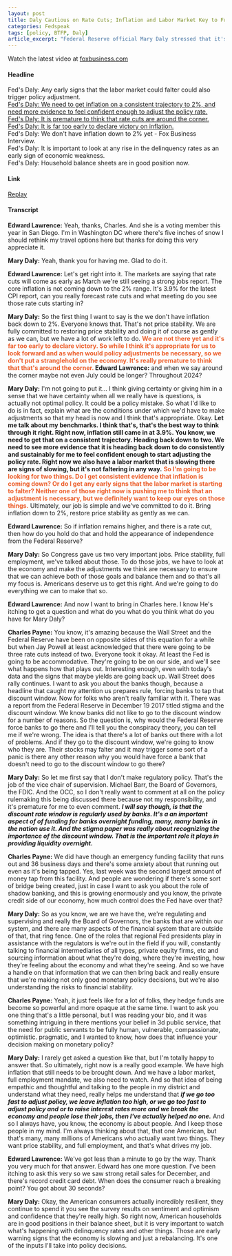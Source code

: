 ```yaml
---
layout: post
title: Daly Cautious on Rate Cuts; Inflation and Labor Market Key to Future Policy Decisions
categories: Fedspeak
tags: [policy, BTFP, Daly]
article_excerpt: "Federal Reserve official Mary Daly stressed that it's too soon to declare victory in their efforts to stabilize prices. While the Fed is considering cutting rates, she said 'it's premature to think that that's around the corner.' She outlined two critical factors the Fed is closely monitoring before deciding on any rate adjustments: consistent evidence of inflation moving sustainably back towards the 2% target, and early signs of faltering in the labor market. Daly's approach is centered on closely monitoring inflation trends and labor market conditions, emphasizing the Fed's commitment to achieving price stability while avoiding abrupt policy changes that could adversely affect the economy."
---
```

<script type="text/javascript" src="https://video.foxbusiness.com/v/embed.js?id=6345198344112&w=466&h=263"></script><noscript>Watch the latest video at <a href="https://www.foxbusiness.com">foxbusiness.com</a></noscript>
#### Headline
Fed's Daly: Any early signs that the labor market could falter could also trigger policy adjustment.  
[Fed's Daly: We need to get inflation on a consistent trajectory to 2%, and need more evidence to feel confident enough to adjust the policy rate.](#cut2)  
[Fed's Daly: It is premature to think that rate cuts are around the corner.](#cut) 
[Fed's Daly: It is far too early to declare victory on inflation.](#cut)  
Fed's Daly: We don't have inflation down to 2% yet - Fox Business Interview.  
Fed's Daly: It is important to look at any rise in the delinquency rates as an early sign of economic weakness.  
Fed's Daly: Household balance sheets are in good position now.
#### Link
[Replay](https://www.foxbusiness.com/video/6345198344112)
#### Transcript
**Edward Lawrence:** Yeah, thanks, Charles. And she is a voting member this year in San Diego. I'm in Washington DC where there's five inches of snow I should rethink my travel options here but thanks for doing this very appreciate it.

**Mary Daly:** Yeah, thank you for having me. Glad to do it. 

<a id="cut"></a>
**Edward Lawrence:** Let's get right into it. The markets are saying that rate cuts will come as early as March we're still seeing a strong jobs report. The core inflation is not coming down to the 2% range. It's 3.9% for the latest CPI report, can you really forecast rate cuts and what meeting do you see those rate cuts starting in?

**Mary Daly:** So the first thing I want to say is the we don't have inflation back down to 2%. Everyone knows that. That's not price stability. We are fully committed to restoring price stability and doing it of course as gently as we can, but we have a lot of work left to do. <span style="color:#ec5e2a;"><strong>We are not there yet and it's far too early to declare victory. So while I think it's appropriate for us to look forward and as when would policy adjustments be necessary, so we don't put a stranglehold on the economy. It's really premature to think that that's around the corner. </strong></span>
<a id="cut2"></a>
**Edward Lawrence:** and when we say around the corner maybe not even July could be longer? Throughout 2024?

**Mary Daly:** I'm not going to put it... I think giving certainty or giving him in a sense that we have certainty when all we really have is questions, is actually not optimal policy. It could be a policy mistake. So what I'd like to do is in fact, explain what are the conditions under which we'd have to make adjustments so that my head is now and I think that's appropriate. Okay. **Let me talk about my benchmarks. I think that's, that's the best way to think through it right. Right now, inflation still came in at 3.9%. You know, we need to get that on a consistent trajectory. Heading back down to two. We need to see more evidence that it is heading back down to do consistently and sustainably for me to feel confident enough to start adjusting the policy rate. Right now we also have a labor market that is slowing there are signs of slowing, but it's not faltering in any way.** <span style="color:#ec5e2a;"><strong>So I'm going to be looking for two things. Do I get consistent evidence that inflation is coming down? Or do I get any early signs that the labor market is starting to falter? Neither one of those right now is pushing me to think that an adjustment is necessary, but we definitely want to keep our eyes on those things.</strong></span> Ultimately, our job is simple and we've committed to do it. Bring inflation down to 2%, restore price stability as gently as we can. 

**Edward Lawrence:** So if inflation remains higher, and there is a rate cut, then how do you hold do that and hold the appearance of independence from the Federal Reserve?

**Mary Daly:** So Congress gave us two very important jobs. Price stability, full employment, we've talked about those. To do those jobs, we have to look at the economy and make the adjustments we think are necessary to ensure that we can achieve both of those goals and balance them and so that's all my focus is. Americans deserve us to get this right. And we're going to do everything we can to make that so. 

**Edward Lawrence:** And now I want to bring in Charles here. I know He's itching to get a question and what do you what do you think what do you have for Mary Daly?

**Charles Payne:** You know, it's amazing because the Wall Street and the Federal Reserve have been on opposite sides of this equation for a while but when Jay Powell at least acknowledged that there were going to be three rate cuts instead of two. Everyone took it okay. At least the Fed is going to be accommodative. They're going to be on our side, and we'll see what happens how that plays out. Interesting enough, even with today's data and the signs that maybe yields are going back up. Wall Street does rally continues. I want to ask you about the banks though, because a headline that caught my attention us prepares rule, forcing banks to tap that discount window. Now for folks who aren't really familiar with it. There was a report from the Federal Reserve in December 19 2017 titled stigma and the discount window. We know banks did not like to go to the discount window for a number of reasons. So the question is, why would the Federal Reserve force banks to go there and I'll tell you the conspiracy theory, you can tell me if we're wrong. The idea is that there's a lot of banks out there with a lot of problems. And if they go to the discount window, we're going to know who they are. Their stocks may falter and it may trigger some sort of a panic is there any other reason why you would have force a bank that doesn't need to go to the discount window to go there?

**Mary Daly:** So let me first say that I don't make regulatory policy. That's the job of the vice chair of supervision. Michael Barr, the Board of Governors, the FDIC. And the OCC, so I don't really want to comment at all on the policy rulemaking this being discussed there because not my responsibility, and it's premature for me to even comment. ***I will say though, is that the discount rate window is regularly used by banks. It's a an important aspect of of funding for banks overnight funding, many, many banks in the nation use it. And the stigma paper was really about recognizing the importance of the discount window. That is the important role it plays in providing liquidity overnight.***

**Charles Payne:** We did have though an emergency funding facility that runs out and 36 business days and there's some anxiety about that running out even as it's being tapped. Yes, last week was the second largest amount of money tap from this facility. And people are wondering if there's some sort of bridge being created, just in case I want to ask you about the role of shadow banking, and this is growing enormously and you know, the private credit side of our economy, how much control does the Fed have over that?

  
**Mary Daly:** So as you know, we are we have the, we're regulating and supervising and really the Board of Governors, the banks that are within our system, and there are many aspects of the financial system that are outside of that, that ring fence. One of the roles that regional Fed presidents play in assistance with the regulators is we're out in the field if you will, constantly talking to financial intermediaries of all types, private equity firms, etc and sourcing information about what they're doing, where they're investing, how they're feeling about the economy and what they're seeing. And so we have a handle on that information that we can then bring back and really ensure that we're making not only good monetary policy decisions, but we're also understanding the risks to financial stability. 

**Charles Payne:** Yeah, it just feels like for a lot of folks, they hedge funds are become so powerful and more opaque at the same time. I want to ask you one thing that's a little personal, but I was reading your bio, and it was something intriguing in there mentions your belief in 3d public service, that the need for public servants to be fully human, vulnerable, compassionate, optimistic. pragmatic, and I wanted to know, how does that influence your decision making on monetary policy?


**Mary Daly:** I rarely get asked a question like that, but I'm totally happy to answer that. So ultimately, right now is a really good example. We have high inflation that still needs to be brought down. And we have a labor market, full employment mandate, we also need to watch. And so that idea of being empathic and thoughtful and talking to the people in my district and understand what they need, really helps me understand that ***if we go too fast to adjust policy, we leave inflation too high, or we go too fast to adjust policy and or to raise interest rates more and we break the economy and people lose their jobs, then I've actually helped no one.*** And so I always have, you know, the economy is about people. And I keep those people in my mind. I'm always thinking about that, that one American, but that's many, many millions of Americans who actually want two things. They want price stability, and full employment, and that's what drives my job. 

**Edward Lawrence:** We've got less than a minute to go by the way. Thank you very much for that answer. Edward has one more question. I've been itching to ask this very so we saw strong retail sales for December, and there's record credit card debt. When does the consumer reach a breaking point? You got about 30 seconds?

**Mary Daly:** Okay, the American consumers actually incredibly resilient, they continue to spend it you see the survey results on sentiment and optimism and confidence that they're really high. So right now, American households are in good positions in their balance sheet, but it is very important to watch what's happening with delinquency rates and other things. Those are early warning signs that the economy is slowing and just a rebalancing. It's one of the inputs I'll take into policy decisions.

